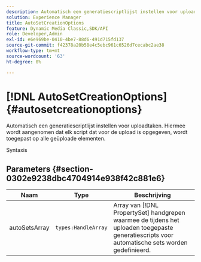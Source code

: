 ```yaml
---
description: Automatisch een generatiescriptlijst instellen voor uploadtaken. Hiermee wordt aangenomen dat elk script dat voor de upload is opgegeven, wordt toegepast op alle geüploade elementen.
solution: Experience Manager
title: AutoSetCreationOptions
feature: Dynamic Media Classic,SDK/API
role: Developer,Admin
exl-id: e6e969be-0410-4be7-88d6-491d715fd137
source-git-commit: f42378a20b58e4c5ebc961c6526d7cecabc2ae38
workflow-type: tm+mt
source-wordcount: '63'
ht-degree: 0%

---
```


# [!DNL AutoSetCreationOptions]{#autosetcreationoptions}

Automatisch een generatiescriptlijst instellen voor uploadtaken. Hiermee wordt aangenomen dat elk script dat voor de upload is opgegeven, wordt toegepast op alle geüploade elementen.

Syntaxis

## Parameters {#section-0302e9238dbc4704914e938f42c881e6}

| Naam | Type | Beschrijving |
|---|---|---|
| autoSetsArray | `types:HandleArray` | Array van [!DNL PropertySet] handgrepen waarmee de tijdens het uploaden toegepaste generatiescripts voor automatische sets worden gedefinieerd. |
